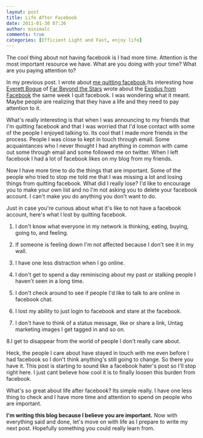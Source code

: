 ```yaml
---
layout: post
title: Life After Facebook
date: 2011-01-30 07:26
author: minimalc
comments: true
categories: [Efficient Light and Fast, enjoy life]
---
```

The cool thing about not having facebook is I had more time. Attention is the most important resource we have. What are you doing with your time? What are you paying attention to?

In my previous post. I wrote about <a href="http://minimalchanges.com/blog/why-i-chose-to-live-without-facebook/">me quitting facebook</a>.Its interesting how <a href="http://twitter.com/#!/evbogue">Everett Bogue</a> of <a href="http://www.farbeyondthestars.com/">Far Beyond the Stars</a> wrote about the <a href="http://www.farbeyondthestars.com/the-facebook-exodus-and-the-future-of-human-communication/">Exodus from Facebook</a> the same week I quit facebook. I was wondering what it meant. Maybe people are realizing that they have a life and they need to pay attention to it.

What's really interesting is that when I was announcing to my friends that I'm quitting facebook and that I was worried that I'd lose contact with some of the people I enjoyed talking to. Its cool that I made more friends in the process. People I was close to kept in touch through email. Some acquaintances who I never thought I had anything in common with came out some through email and some followed me on twitter. When I left facebook I had a lot of facebook likes on my blog from my friends.

Now I have more time to do the things that are important. Some of the people who tried to stop me told me that I was missing a lot and losing things from quitting facebook. What did I really lose? I'd like to encourage you to make your own list and no I'm not asking you to delete your facebook account. I can't make you do anything you don't want to do.

Just in case you're curious about what it's like to not have a facebook account, here's what I lost by quitting facebook.

1. I don't know what everyone in my network is thinking, eating, buying, going to, and feeling.

2. If someone is feeling down I'm not affected because I don't see it in my wall.

3. I have one less distraction when I go online.

4. I don't get to spend a day reminiscing about my past or stalking people I haven't seen in a long time.

5. I don't check around to see if people I'd like to talk to are online in facebook chat.

6. I lost my ability to just login to facebook and stare at the facebook.

7. I don't have to think of a status message, like or share a link, Untag marketing images I get tagged in and so on.

8.I get to disappear from the world of people I don't really care about.

Heck, the people I care about have stayed in touch with me even before I had facebook so I don't think anything's still going to change. So there you have it. This post is starting to sound like a facebook hater's post so I'll stop right here. I just cant believe how cool it is to finally loosen this burden from facebook.

What's so great about life after facebook? Its simple really. I have one less thing to check and I have more time and attention to spend on people who are important.

<strong>I'm writing this blog because I believe you are important.</strong> Now with everything said and done, let's move on with life as I prepare to write my next post. Hopefully something you could really learn from.
